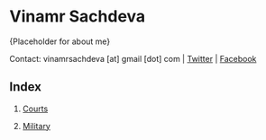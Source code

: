 # Vinamr Sachdeva

{Placeholder for about me}

Contact: vinamrsachdeva [at] gmail [dot] com | [Twitter](https://twitter.com/vinamr) | [Facebook](https://facebook.com/vinamr.sachdeva.7)

## Index

1. <a href = "https://vinamrsachdeva.github.io/a_proc_list/courts/">Courts</a>

2. <a href = "https://vinamrsachdeva.github.io/a_proc_list/military/">Military</a>
